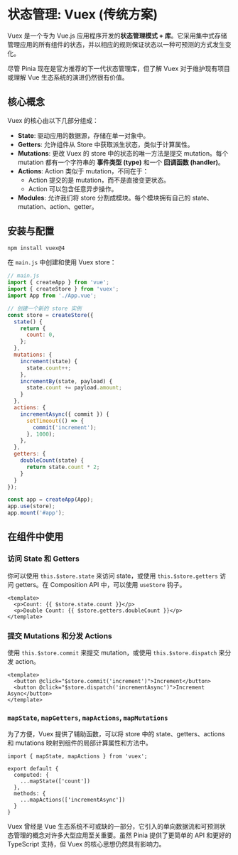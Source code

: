 # 状态管理: Vuex (传统方案)

Vuex 是一个专为 Vue.js 应用程序开发的**状态管理模式 + 库**。它采用集中式存储管理应用的所有组件的状态，并以相应的规则保证状态以一种可预测的方式发生变化。

尽管 Pinia 现在是官方推荐的下一代状态管理库，但了解 Vuex 对于维护现有项目或理解 Vue 生态系统的演进仍然很有价值。

## 核心概念

Vuex 的核心由以下几部分组成：

-   **State**: 驱动应用的数据源，存储在单一对象中。
-   **Getters**: 允许组件从 Store 中获取派生状态，类似于计算属性。
-   **Mutations**: 更改 Vuex 的 store 中的状态的唯一方法是提交 mutation。每个 mutation 都有一个字符串的 **事件类型 (type)** 和一个 **回调函数 (handler)**。
-   **Actions**: Action 类似于 mutation，不同在于：
    -   Action 提交的是 mutation，而不是直接变更状态。
    -   Action 可以包含任意异步操作。
-   **Modules**: 允许我们将 store 分割成模块。每个模块拥有自己的 state、mutation、action、getter。

## 安装与配置

```bash
npm install vuex@4
```

在 `main.js` 中创建和使用 Vuex store：

```javascript
// main.js
import { createApp } from 'vue';
import { createStore } from 'vuex';
import App from './App.vue';

// 创建一个新的 store 实例
const store = createStore({
  state() {
    return {
      count: 0,
    };
  },
  mutations: {
    increment(state) {
      state.count++;
    },
    incrementBy(state, payload) {
      state.count += payload.amount;
    }
  },
  actions: {
    incrementAsync({ commit }) {
      setTimeout(() => {
        commit('increment');
      }, 1000);
    },
  },
  getters: {
    doubleCount(state) {
      return state.count * 2;
    }
  }
});

const app = createApp(App);
app.use(store);
app.mount('#app');
```

## 在组件中使用

### 访问 State 和 Getters

你可以使用 `this.$store.state` 来访问 state，或使用 `this.$store.getters` 访问 getters。在 Composition API 中，可以使用 `useStore` 钩子。

```vue
<template>
  <p>Count: {{ $store.state.count }}</p>
  <p>Double Count: {{ $store.getters.doubleCount }}</p>
</template>
```

### 提交 Mutations 和分发 Actions

使用 `this.$store.commit` 来提交 mutation，或使用 `this.$store.dispatch` 来分发 action。

```vue
<template>
  <button @click="$store.commit('increment')">Increment</button>
  <button @click="$store.dispatch('incrementAsync')">Increment Async</button>
</template>
```

### `mapState`, `mapGetters`, `mapActions`, `mapMutations`

为了方便，Vuex 提供了辅助函数，可以将 store 中的 state、getters、actions 和 mutations 映射到组件的局部计算属性和方法中。

```vue
import { mapState, mapActions } from 'vuex';

export default {
  computed: {
    ...mapState(['count'])
  },
  methods: {
    ...mapActions(['incrementAsync'])
  }
}
```

Vuex 曾经是 Vue 生态系统不可或缺的一部分，它引入的单向数据流和可预测状态管理的概念对许多大型应用至关重要。虽然 Pinia 提供了更简单的 API 和更好的 TypeScript 支持，但 Vuex 的核心思想仍然具有影响力。 